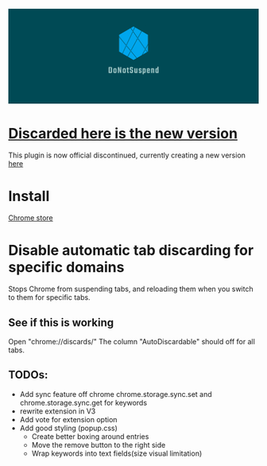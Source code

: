 ![DoNotSuspend logo](https://github.com/MartinWie/DoNotSuspend/blob/master/DoNotSuspend_logo.png)

# [Discarded here is the new version](https://github.com/MartinWie/DoNotSuspend) 
This plugin is now official discontinued, currently creating a new version [here](https://github.com/MartinWie/DoNotSuspend)

# Install
[Chrome store](https://chrome.google.com/webstore/detail/piohlfbmepkepkoiacedlalbmbkjfphc)


# Disable automatic tab discarding for specific domains
Stops Chrome from suspending tabs, and reloading them when you switch to them for specific tabs.


## See if this is working
Open "chrome://discards/" 
The column "AutoDiscardable" should off for all tabs.


## TODOs: 
- Add sync feature off chrome chrome.storage.sync.set and chrome.storage.sync.get for keywords
- rewrite extension in V3
- Add vote for extension option
- Add good styling (popup.css)
    - Create better boxing around entries
    - Move the remove button to the right side
    - Wrap keywords into text fields(size visual limitation)
